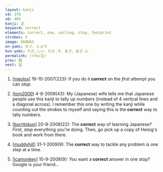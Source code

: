 ```yaml
---
layout: kanji
v4: 379
v6: 405
kanji: 正
keyword: correct
elements: correct, one, ceiling, stop, footprint
strokes: 5
image: E6ADA3
on-yomi: セイ、ショウ
kun-yomi: ただ.しい、ただ.す、まさ、まさ.に
permalink: /rtk/正/
prev: 賦
next: 証
---
```


1) [<a href="http://kanji.koohii.com/profile/meolox">meolox</a>] 19-10-2007(223): If you do it<strong> correct</strong> on the <em>first</em> attempt you can <em>stop</em>.

2) [<a href="http://kanji.koohii.com/profile/tom2000">tom2000</a>] 4-8-2009(43): My (Japanese) wife tells me that Japanese people use this kanji to tally up numbers (instead of 4 vertical lines and a diagonal across). I remember this one by writing the kanji while counting out the strokes to myself and saying this is the<strong> correct</strong> way to tally numbers.

3) [<a href="http://kanji.koohii.com/profile/burritokun">burritokun</a>] 20-8-2008(22): The<strong> correct</strong> way of learning Japanese? <em>First</em>, <em>stop</em> everything you&#039;re doing. Then, go pick up a copy of Heisig&#039;s book and work from there.

4) [<a href="http://kanji.koohii.com/profile/muddyhill">muddyhill</a>] 31-1-2009(9): The<strong> correct</strong> way to tackle any problem is <em>one</em> <em>step</em> at a time.

5) [<a href="http://kanji.koohii.com/profile/icamonkey">icamonkey</a>] 10-9-2008(9): You want a<strong> correct</strong> answer in one stop? Google is your friend...

